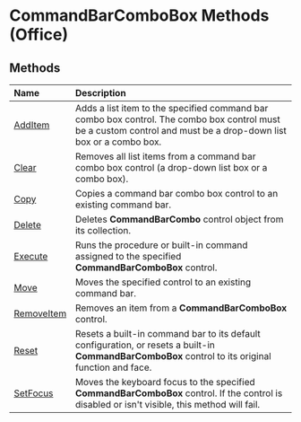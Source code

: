 
# CommandBarComboBox Methods (Office)

## Methods



|**Name**|**Description**|
|:-----|:-----|
|[AddItem](66109c4e-a75b-ebca-99e8-b6848316a04f.md)|Adds a list item to the specified command bar combo box control. The combo box control must be a custom control and must be a drop-down list box or a combo box.|
|[Clear](f60afda8-5740-c6f6-7f3b-315dc95c45f8.md)|Removes all list items from a command bar combo box control (a drop-down list box or a combo box).|
|[Copy](15eb757c-bb07-cd98-ff9e-1810db4f475c.md)|Copies a command bar combo box control to an existing command bar.|
|[Delete](7b84c512-24e2-f159-100b-5234fc78fcf0.md)|Deletes  **CommandBarCombo** control object from its collection.|
|[Execute](13ec7924-2420-c0c0-750f-4dae8b8e1503.md)|Runs the procedure or built-in command assigned to the specified  **CommandBarComboBox** control.|
|[Move](8e8ccbee-da72-1167-9f34-ccf5b535fef8.md)|Moves the specified control to an existing command bar.|
|[RemoveItem](8a40dcca-c320-c27f-ae91-97c195d4f821.md)|Removes an item from a  **CommandBarComboBox** control.|
|[Reset](28609b13-8036-a956-095a-1a6a748f00ad.md)|Resets a built-in command bar to its default configuration, or resets a built-in  **CommandBarComboBox** control to its original function and face.|
|[SetFocus](3170651c-40da-5025-8b36-195b836c8fcb.md)|Moves the keyboard focus to the specified  **CommandBarComboBox** control. If the control is disabled or isn't visible, this method will fail.|
